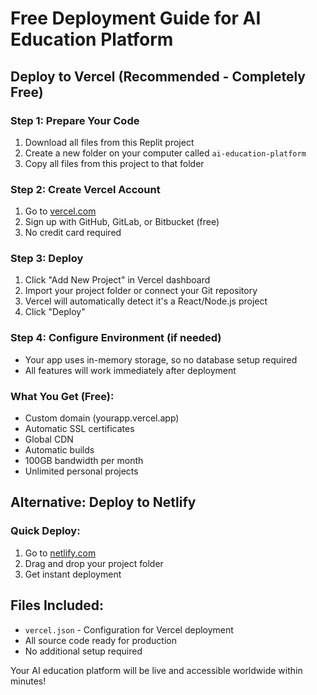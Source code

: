 # Free Deployment Guide for AI Education Platform

## Deploy to Vercel (Recommended - Completely Free)

### Step 1: Prepare Your Code
1. Download all files from this Replit project
2. Create a new folder on your computer called `ai-education-platform`
3. Copy all files from this project to that folder

### Step 2: Create Vercel Account
1. Go to [vercel.com](https://vercel.com)
2. Sign up with GitHub, GitLab, or Bitbucket (free)
3. No credit card required

### Step 3: Deploy
1. Click "Add New Project" in Vercel dashboard
2. Import your project folder or connect your Git repository
3. Vercel will automatically detect it's a React/Node.js project
4. Click "Deploy"

### Step 4: Configure Environment (if needed)
- Your app uses in-memory storage, so no database setup required
- All features will work immediately after deployment

### What You Get (Free):
- Custom domain (yourapp.vercel.app)
- Automatic SSL certificates
- Global CDN
- Automatic builds
- 100GB bandwidth per month
- Unlimited personal projects

## Alternative: Deploy to Netlify

### Quick Deploy:
1. Go to [netlify.com](https://netlify.com)
2. Drag and drop your project folder
3. Get instant deployment

## Files Included:
- `vercel.json` - Configuration for Vercel deployment
- All source code ready for production
- No additional setup required

Your AI education platform will be live and accessible worldwide within minutes!